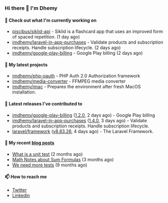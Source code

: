 ### Hi there 👋 I'm Dhemy

#### 👷 Check out what I'm currently working on

- [piscibus/siklid-api](https://github.com/piscibus/siklid-api) - Siklid is a flashcard app that uses an improved form of spaced repetition.  (1 day ago)
- [imdhemy/laravel-in-app-purchases](https://github.com/imdhemy/laravel-in-app-purchases) - Validate products and subscription receipts. Handle subscription lifecycle. (2 days ago)
- [imdhemy/google-play-billing](https://github.com/imdhemy/google-play-billing) - Google Play billing (2 days ago)

#### 🌱 My latest projects

- [imdhemy/php-oauth](https://github.com/imdhemy/php-oauth) - PHP Auth 2.0 Authorization framework
- [imdhemy/media-converter](https://github.com/imdhemy/media-converter) - FFMPEG media converter
- [imdhemy/imac](https://github.com/imdhemy/imac) - Prepares the environment after fresh MacOS installation.

#### 🔭 Latest releases I've contributed to

- [imdhemy/google-play-billing](https://github.com/imdhemy/google-play-billing) ([1.2.0](https://github.com/imdhemy/google-play-billing/releases/tag/1.2.0), 2 days ago) - Google Play billing
- [imdhemy/laravel-in-app-purchases](https://github.com/imdhemy/laravel-in-app-purchases) ([1.4.0](https://github.com/imdhemy/laravel-in-app-purchases/releases/tag/1.4.0), 3 days ago) - Validate products and subscription receipts. Handle subscription lifecycle.
- [laravel/framework](https://github.com/laravel/framework) ([v8.83.26](https://github.com/laravel/framework/releases/tag/v8.83.26), 4 days ago) - The Laravel Framework.

#### 📜 My recent [blog posts](https://imdhemy.com/)

- [What is a unit test](https://imdhemy.com/blog/testing/what-is-a-unit-test.html) (2 months ago)
- [Math Notes about Sum Formulas](https://imdhemy.com/blog/dsa/math-notes-about-sum-formulas.html) (3 months ago)
- [We need more tests](https://imdhemy.com/blog/testing/we-need-more-tests.html) (9 months ago)

#### 📫 How to reach me

- [Twitter](https://twitter.com/imdhemy)
- [Linkedin](https://linkedin.com/in/imdhemy)